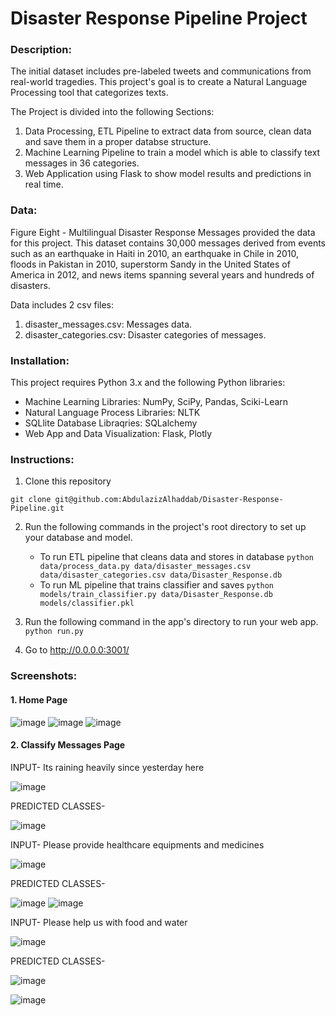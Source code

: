 # Disaster Response Pipeline Project

### Description:

The initial dataset includes pre-labeled tweets and communications from real-world tragedies. This project's goal is to create a Natural Language Processing tool that categorizes texts.

The Project is divided into the following Sections:

1. Data Processing, ETL Pipeline to extract data from source, clean data and save them in a proper databse structure.
2. Machine Learning Pipeline to train a model which is able to classify text messages in 36 categories.
3. Web Application using Flask to show model results and predictions in real time.

### Data:

Figure Eight - Multilingual Disaster Response Messages provided the data for this project. This dataset contains 30,000 messages derived from events such as an earthquake in Haiti in 2010, an earthquake in Chile in 2010, floods in Pakistan in 2010, superstorm Sandy in the United States of America in 2012, and news items spanning several years and hundreds of disasters.

Data includes 2 csv files:

1. disaster_messages.csv: Messages data.
2. disaster_categories.csv: Disaster categories of messages.

### Installation:

This project requires Python 3.x and the following Python libraries:

* Machine Learning Libraries: NumPy, SciPy, Pandas, Sciki-Learn
* Natural Language Process Libraries: NLTK
* SQLlite Database Libraqries: SQLalchemy
* Web App and Data Visualization: Flask, Plotly

### Instructions:

1. Clone this repository

```
git clone git@github.com:AbdulazizAlhaddab/Disaster-Response-Pipeline.git
```

2. Run the following commands in the project's root directory to set up your database and model.

    - To run ETL pipeline that cleans data and stores in database
        `python data/process_data.py data/disaster_messages.csv data/disaster_categories.csv data/Disaster_Response.db`
    - To run ML pipeline that trains classifier and saves
        `python models/train_classifier.py data/Disaster_Response.db models/classifier.pkl`

3. Run the following command in the app's directory to run your web app.
    `python run.py`

4. Go to http://0.0.0.0:3001/

### Screenshots:

#### 1. Home Page

![image](https://user-images.githubusercontent.com/121203927/224565306-c209e3fa-8b7e-4e37-ad27-b94a7ece7412.png)
![image](https://user-images.githubusercontent.com/121203927/224565366-dbd02447-88ff-40c3-95d4-62dcd8877dad.png)
![image](https://user-images.githubusercontent.com/121203927/224565348-7b944afa-c83c-4427-bad1-eccb48d5f0ae.png)

#### 2. Classify Messages Page

INPUT- Its raining heavily since yesterday here 

![image](https://user-images.githubusercontent.com/121203927/224565627-4a3b07d0-dc0b-472c-9004-9f4dff6c3a9b.png)

PREDICTED CLASSES- 

![image](https://user-images.githubusercontent.com/121203927/224565642-05be54e1-f55a-46bb-8ab5-ad2e9a53eac9.png)

INPUT- Please provide healthcare equipments and medicines

![image](https://user-images.githubusercontent.com/121203927/224565552-55fecf97-e3c6-4c19-8361-680f5fca7cf3.png)

PREDICTED CLASSES- 

![image](https://user-images.githubusercontent.com/121203927/224565574-efafe400-57ff-4b8e-a287-70c5429ca06d.png)
![image](https://user-images.githubusercontent.com/121203927/224565594-54859a7e-decd-4f1f-a3d4-fba595ec7984.png)

INPUT- Please help us with food and water 

![image](https://user-images.githubusercontent.com/121203927/224565760-0373a44d-49d6-4f45-b042-1f331cda8dff.png)


PREDICTED CLASSES- 

![image](https://user-images.githubusercontent.com/121203927/224565775-cfc85dcb-c2eb-4e67-8578-3b058af9d694.png)

![image](https://user-images.githubusercontent.com/121203927/224565783-beb05b69-758c-48b9-9044-5452b410b466.png)
